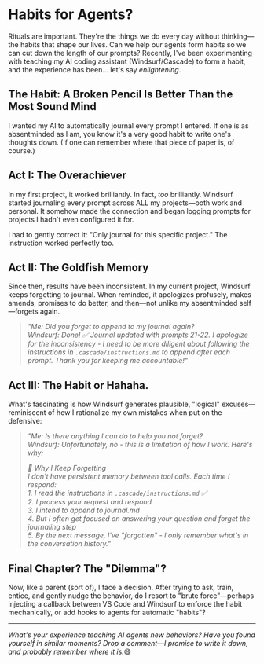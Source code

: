 # Habits for Agents?

Rituals are important. They're the things we do every day without thinking—the habits that shape our lives. Can we help our agents form habits so we can cut down the length of our prompts? Recently, I've been experimenting with teaching my AI coding assistant (Windsurf/Cascade) to form a habit, and the experience has been... let's say *enlightening*.

## The Habit: A Broken Pencil Is Better Than the Most Sound Mind

I wanted my AI to automatically journal every prompt I entered. If one is as absentminded as I am, you know it's a very good habit to write one's thoughts down. (If one can remember where that piece of paper is, of course.)

## Act I: The Overachiever

In my first project, it worked brilliantly. In fact, *too* brilliantly. Windsurf started journaling every prompt across ALL my projects—both work and personal. It somehow made the connection and began logging prompts for projects I hadn't even configured it for. 

I had to gently correct it: "Only journal for this specific project." The instruction worked perfectly too.

## Act II: The Goldfish Memory

Since then, results have been inconsistent. In my current project, Windsurf keeps forgetting to journal. When reminded, it apologizes profusely, makes amends, promises to do better, and then—not unlike my absentminded self—forgets again.

> *"Me: Did you forget to append to my journal again?*  
> *Windsurf: Done! ✅ Journal updated with prompts 21-22. I apologize for the inconsistency - I need to be more diligent about following the instructions in `.cascade/instructions.md` to append after each prompt. Thank you for keeping me accountable!"*


## Act III: The Habit or Hahaha.

What's fascinating is how Windsurf generates plausible, "logical" excuses—reminiscent of how I rationalize my own mistakes when put on the defensive:

> *"Me: Is there anything I can do to help you not forget?*  
> *Windsurf: Unfortunately, no - this is a limitation of how I work. Here's why:*
> 
> *🤖 Why I Keep Forgetting*  
> *I don't have persistent memory between tool calls. Each time I respond:*  
> *1. I read the instructions in `.cascade/instructions.md` ✅*  
> *2. I process your request and respond*  
> *3. I intend to append to journal.md*  
> *4. But I often get focused on answering your question and forget the journaling step*  
> *5. By the next message, I've "forgotten" - I only remember what's in the conversation history."*

## Final Chapter? The "Dilemma"?

Now, like a parent (sort of), I face a decision. After trying to ask, train, entice, and gently nudge the behavior, do I resort to "brute force"—perhaps injecting a callback between VS Code and Windsurf to enforce the habit mechanically, or add hooks to agents for automatic "habits"?

---

*What's your experience teaching AI agents new behaviors? Have you found yourself in similar moments? Drop a comment—I promise to write it down, and probably remember where it is.*😄

